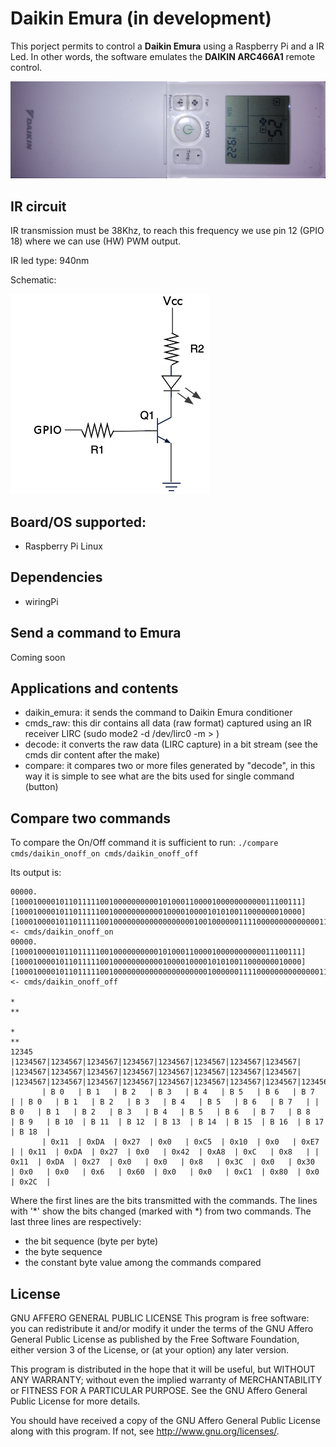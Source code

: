 # Daikin Emura (in development)
This porject permits to control a **Daikin Emura** using a Raspberry Pi and a IR Led.
In other words, the software emulates the **DAIKIN ARC466A1** remote control.

![Alt text](img/ARC466A1.png)

## IR circuit
IR transmission must be 38Khz, to reach this frequency we use pin 12 (GPIO 18) where we can use (HW) PWM output.

IR led type: 940nm

Schematic:

![Alt text](img/ir_transmit.png)

## Board/OS supported:
  - Raspberry Pi Linux

## Dependencies
  - wiringPi
  
## Send a command to Emura
Coming soon

## Applications and contents
  - daikin_emura: it sends the command to Daikin Emura conditioner
  - cmds_raw: this dir contains all data (raw format) captured using an IR receiver LIRC (sudo mode2 -d /dev/lirc0 -m > <file>)
  - decode: it converts the raw data (LIRC capture) in a bit stream (see the cmds dir content after the make)
  - compare: it compares two or more files generated by "decode", in this way it is simple to see what are the bits used for single command (button)

## Compare two commands
To compare the On/Off command it is sufficient to run: `./compare cmds/daikin_onoff_on cmds/daikin_onoff_off`

Its output is:
```
00000.[1000100001011011111001000000000010100011000010000000000011100111][1000100001011011111001000000000001000010000101010011000000010000][10001000010110111110010000000000000000001001000000111100000000000000110000000000000000000110000000000110000000000000000010000011000000010000000001110100] <- cmds/daikin_onoff_on
00000.[1000100001011011111001000000000010100011000010000000000011100111][1000100001011011111001000000000001000010000101010011000000010000][10001000010110111110010000000000000000000001000000111100000000000000110000000000000000000110000000000110000000000000000010000011000000010000000010110100] <- cmds/daikin_onoff_off
                                                                                                                                                                                   *                                                                                                       **       
                                                                                                                                                                                   *                                                                                                       **       
12345  |1234567|1234567|1234567|1234567|1234567|1234567|1234567|1234567| |1234567|1234567|1234567|1234567|1234567|1234567|1234567|1234567| |1234567|1234567|1234567|1234567|1234567|1234567|1234567|1234567|1234567|1234567|1234567|1234567|1234567|1234567|1234567|1234567|1234567|1234567|1234567|
       | B 0   | B 1   | B 2   | B 3   | B 4   | B 5   | B 6   | B 7   | | B 0   | B 1   | B 2   | B 3   | B 4   | B 5   | B 6   | B 7   | | B 0   | B 1   | B 2   | B 3   | B 4   | B 5   | B 6   | B 7   | B 8   | B 9   | B 10  | B 11  | B 12  | B 13  | B 14  | B 15  | B 16  | B 17  | B 18  |
       | 0x11  | 0xDA  | 0x27  | 0x0   | 0xC5  | 0x10  | 0x0   | 0xE7  | | 0x11  | 0xDA  | 0x27  | 0x0   | 0x42  | 0xA8  | 0xC   | 0x8   | | 0x11  | 0xDA  | 0x27  | 0x0   | 0x0   | 0x8   | 0x3C  | 0x0   | 0x30  | 0x0   | 0x0   | 0x6   | 0x60  | 0x0   | 0x0   | 0xC1  | 0x80  | 0x0   | 0x2C  |
```
Where the first lines are the bits transmitted with the commands. The lines with '*' show the bits changed (marked with *) from two commands.
The last three lines are respectively:
  - the bit sequence (byte per byte)
  - the byte sequence
  - the constant byte value among the commands compared
  
## License
GNU AFFERO GENERAL PUBLIC LICENSE
This program is free software: you can redistribute it and/or modify
it under the terms of the GNU Affero General Public License as
published by the Free Software Foundation, either version 3 of the
License, or (at your option) any later version.

This program is distributed in the hope that it will be useful,
but WITHOUT ANY WARRANTY; without even the implied warranty of
MERCHANTABILITY or FITNESS FOR A PARTICULAR PURPOSE.  See the
GNU Affero General Public License for more details.

You should have received a copy of the GNU Affero General Public License
along with this program.  If not, see <http://www.gnu.org/licenses/>.

